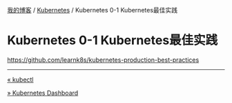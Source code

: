 [我的博客](../_index.md) / [Kubernetes](_index.md) / Kubernetes 0-1 Kubernetes最佳实践

# Kubernetes 0-1 Kubernetes最佳实践

<https://github.com/learnk8s/kubernetes-production-best-practices>

---
[« kubectl](kubectl.md)

[» Kubernetes Dashboard](kubernetes-dashboard.md)
